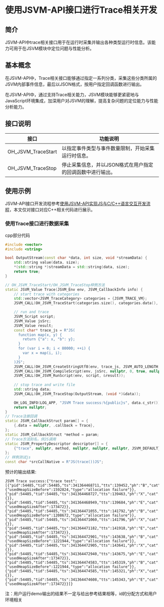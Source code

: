 # 使用JSVM-API接口进行Trace相关开发

## 简介

JSVM-API中trace相关接口用于在运行时采集并输出各种类型运行时信息。该能力可用于在JSVM模块中定位问题与性能分析。

## 基本概念

在JSVM-API中，Trace相关接口能够通过指定一系列分类，采集这些分类所属的JSVM内部事件信息，最后以JSON格式，按用户指定回调函数进行输出。

在JSVM-API中，通过支持Trace相关能力，JSVM模块能够更紧密地与JavaScript环境集成，加深用户对JSVM的理解，提高复杂问题的定位能力与性能分析能力。

## 接口说明

| 接口                       | 功能说明                       |
|----------------------------|--------------------------------|
| OH_JSVM_TraceStart           | 以指定事件类型与事件数量限制，开始采集运行时信息。  |
| OH_JSVM_TraceStop        | 停止采集信息，并以JSON格式在用户指定的回调函数中进行输出。  |

## 使用示例

JSVM-API接口开发流程参考[使用JSVM-API实现JS与C/C++语言交互开发流程](use-jsvm-process.md)，本文仅对接口对应C++相关代码进行展示。

### 使用Trace接口进行数据采集

cpp部分代码

```cpp
#include <vector>
#include <string>

bool OutputStream(const char *data, int size, void *streamData) {
    std::string value(data, size);
    *(std::string *)streamData = std::string(data, size);
    return true;
}

// OH_JSVM_TraceStart/OH_JSVM_TraceStop样例方法
static JSVM_Value Trace(JSVM_Env env, JSVM_CallbackInfo info) {
    // start trace with categories
    std::vector<JSVM_TraceCategory> categories = {JSVM_TRACE_VM};
    JSVM_CALL(OH_JSVM_TraceStart(categories.size(), categories.data(), "trace test", 0));

    // run and trace
    JSVM_Script script;
    JSVM_Value jsSrc;
    JSVM_Value result;
    const char* trace_js = R"JS(
      function map(x, y) {
        return {"a": x, "b": y};
      }
      for (var i = 0; i < 80000; ++i) {
        var x = map(i, i);
      }
    )JS";
    JSVM_CALL(OH_JSVM_CreateStringUtf8(env, trace_js, JSVM_AUTO_LENGTH, &jsSrc));
    JSVM_CALL(OH_JSVM_CompileScript(env, jsSrc, nullptr, 0, true, nullptr, &script));
    JSVM_CALL(OH_JSVM_RunScript(env, script, &result));
    
    // stop trace and write file
    std::string data;
    JSVM_CALL(OH_JSVM_TraceStop(OutputStream, (void *)&data));

    OH_LOG_INFO(LOG_APP, "JSVM Trace success:%{public}s", data.c_str());
    return nullptr;
}
// Trace注册回调
static JSVM_CallbackStruct param[] = {
    {.data = nullptr, .callback = Trace},
};
static JSVM_CallbackStruct *method = param;
// Trace方法别名，供JS调用
static JSVM_PropertyDescriptor descriptor[] = {
    {"trace", nullptr, method, nullptr, nullptr, nullptr, JSVM_DEFAULT},
};
// 样例测试js
const char *srcCallNative = R"JS(trace())JS";
```
预计的输出结果:
```
JSVM Trace success:{"trace test":[{"pid":54485,"tid":54485,"ts":341364468711,"tts":139452,"ph":"B","cat":"devtools.timeline,v8","name":"MinorGC","dur":0,"tdur":0,"args":{"usedHeapSizeBefore":1592824,"type":"allocation failure"}},{"pid":54485,"tid":54485,"ts":341364468727,"tts":139463,"ph":"X","cat":"v8","name":"V8.GCScavenger","dur":203,"tdur":203,"args":{}},{"pid":54485,"tid":54485,"ts":341364468949,"tts":139684,"ph":"E","cat":"devtools.timeline,v8","name":"MinorGC","dur":0,"tdur":0,"args":{"usedHeapSizeAfter":173472}},{"pid":54485,"tid":54485,"ts":341364471055,"tts":141792,"ph":"B","cat":"devtools.timeline,v8","name":"MinorGC","dur":0,"tdur":0,"args":{"usedHeapSizeBefore":1208672,"type":"allocation failure"}},{"pid":54485,"tid":54485,"ts":341364471060,"tts":141796,"ph":"X","cat":"v8","name":"V8.GCScavenger","dur":110,"tdur":110,"args":{}},{"pid":54485,"tid":54485,"ts":341364471182,"tts":141918,"ph":"E","cat":"devtools.timeline,v8","name":"MinorGC","dur":0,"tdur":0,"args":{"usedHeapSizeAfter":173472}},{"pid":54485,"tid":54485,"ts":341364472901,"tts":143638,"ph":"B","cat":"devtools.timeline,v8","name":"MinorGC","dur":0,"tdur":0,"args":{"usedHeapSizeBefore":1221944,"type":"allocation failure"}},{"pid":54485,"tid":54485,"ts":341364472905,"tts":143641,"ph":"X","cat":"v8","name":"V8.GCScavenger","dur":26,"tdur":26,"args":{}},{"pid":54485,"tid":54485,"ts":341364472940,"tts":143675,"ph":"E","cat":"devtools.timeline,v8","name":"MinorGC","dur":0,"tdur":0,"args":{"usedHeapSizeAfter":173472}},{"pid":54485,"tid":54485,"ts":341364474583,"tts":145319,"ph":"B","cat":"devtools.timeline,v8","name":"MinorGC","dur":0,"tdur":0,"args":{"usedHeapSizeBefore":1221944,"type":"allocation failure"}},{"pid":54485,"tid":54485,"ts":341364474585,"tts":145321,"ph":"X","cat":"v8","name":"V8.GCScavenger","dur":17,"tdur":16,"args":{}},{"pid":54485,"tid":54485,"ts":341364474608,"tts":145343,"ph":"E","cat":"devtools.timeline,v8","name":"MinorGC","dur":0,"tdur":0,"args":{"usedHeapSizeAfter":173472}}]}
```
注：用户运行demo输出的结果不一定与给出参考结果相等，id的分配方式和用户环境相关